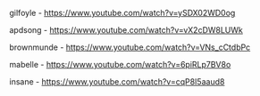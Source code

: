 gilfoyle - https://www.youtube.com/watch?v=ySDX02WD0og

apdsong -  https://www.youtube.com/watch?v=vX2cDW8LUWk

brownmunde - https://www.youtube.com/watch?v=VNs_cCtdbPc

mabelle - https://www.youtube.com/watch?v=6piRLp7BV8o

insane - https://www.youtube.com/watch?v=cqP8I5aaud8
